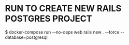 # RUN TO CREATE NEW RAILS POSTGRES PROJECT 
$ docker-compose run --no-deps web rails new . --force --database=postgresql